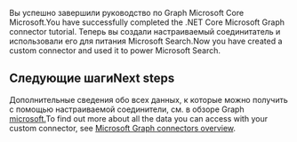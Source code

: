 <!-- markdownlint-disable MD002 MD025 MD041 -->

<span data-ttu-id="f75df-101">Вы успешно завершили руководство по Graph Microsoft Core Microsoft.</span><span class="sxs-lookup"><span data-stu-id="f75df-101">You have successfully completed the .NET Core Microsoft Graph connector tutorial.</span></span> <span data-ttu-id="f75df-102">Теперь вы создали настраиваемый соединитатель и использовали его для питания Microsoft Search.</span><span class="sxs-lookup"><span data-stu-id="f75df-102">Now you have created a custom connector and used it to power Microsoft Search.</span></span>

## <a name="next-steps"></a><span data-ttu-id="f75df-103">Следующие шаги</span><span class="sxs-lookup"><span data-stu-id="f75df-103">Next steps</span></span>
<span data-ttu-id="f75df-104">Дополнительные сведения обо всех данных, к которые можно получить с помощью настраиваемой соединители, см. в обзоре Graph [microsoft.](connecting-external-content-connectors-overview.md)</span><span class="sxs-lookup"><span data-stu-id="f75df-104">To find out more about all the data you can access with your custom connector, see [Microsoft Graph connectors overview](connecting-external-content-connectors-overview.md).</span></span>